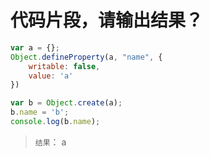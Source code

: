 # 代码片段，请输出结果？

```js
var a = {};
Object.defineProperty(a, "name", {
    writable: false,
    value: 'a'
})

var b = Object.create(a);
b.name = 'b';
console.log(b.name);
```

> `结果`：  a